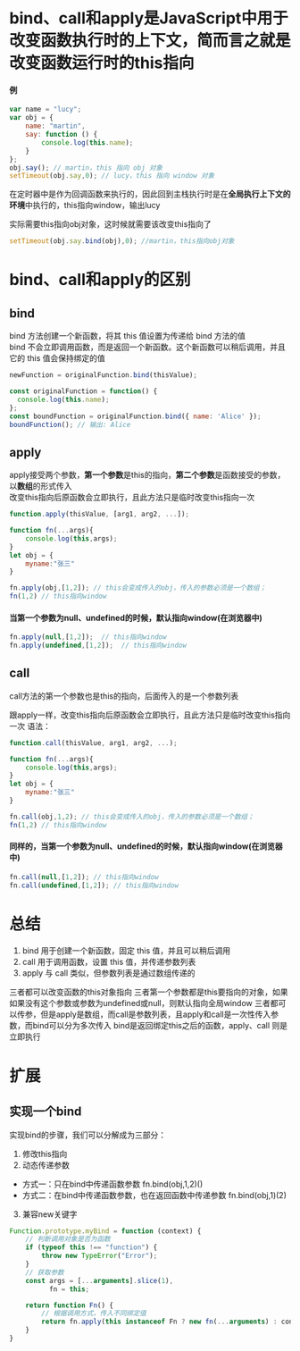 # bind、call和apply是JavaScript中用于改变函数执行时的上下文，简而言之就是改变函数运行时的this指向

#### 例
```javascript
var name = "lucy";
var obj = {
    name: "martin",
    say: function () {
        console.log(this.name);
    }
};
obj.say(); // martin，this 指向 obj 对象
setTimeout(obj.say,0); // lucy，this 指向 window 对象
```
在定时器中是作为回调函数来执行的，因此回到主栈执行时是在**全局执行上下文的环境**中执行的，this指向window，输出lucy  

实际需要this指向obj对象，这时候就需要该改变this指向了
```javascript
setTimeout(obj.say.bind(obj),0); //martin，this指向obj对象
```

# bind、call和apply的区别

## bind
bind 方法创建一个新函数，将其 this 值设置为传递给 bind 方法的值   
bind 不会立即调用函数，而是返回一个新函数。这个新函数可以稍后调用，并且它的 this 值会保持绑定的值     
```js 
newFunction = originalFunction.bind(thisValue); 
```

```javascript
const originalFunction = function() {
  console.log(this.name);
};
const boundFunction = originalFunction.bind({ name: 'Alice' });
boundFunction(); // 输出: Alice
```


## apply
apply接受两个参数，**第一个参数**是this的指向，**第二个参数**是函数接受的参数，以**数组**的形式传入  
改变this指向后原函数会立即执行，且此方法只是临时改变this指向一次
```js
function.apply(thisValue, [arg1, arg2, ...]);
```
```javascript
function fn(...args){
    console.log(this,args);
}
let obj = {
    myname:"张三"
}

fn.apply(obj,[1,2]); // this会变成传入的obj，传入的参数必须是一个数组；
fn(1,2) // this指向window
```
#### 当第一个参数为null、undefined的时候，默认指向window(在浏览器中)
```js
fn.apply(null,[1,2]);  // this指向window
fn.apply(undefined,[1,2]);  // this指向window
```

## call
call方法的第一个参数也是this的指向，后面传入的是一个参数列表  

跟apply一样，改变this指向后原函数会立即执行，且此方法只是临时改变this指向一次
语法：
```js
function.call(thisValue, arg1, arg2, ...);
```
```javascript
function fn(...args){
    console.log(this,args);
}
let obj = {
    myname:"张三"
}

fn.call(obj,1,2); // this会变成传入的obj，传入的参数必须是一个数组；
fn(1,2) // this指向window
```
#### 同样的，当第一个参数为null、undefined的时候，默认指向window(在浏览器中)
```js
fn.call(null,[1,2]); // this指向window
fn.call(undefined,[1,2]); // this指向window
```



# 总结
1. bind 用于创建一个新函数，固定 this 值，并且可以稍后调用
2. call 用于调用函数，设置 this 值，并传递参数列表
3. apply 与 call 类似，但参数列表是通过数组传递的

三者都可以改变函数的this对象指向
三者第一个参数都是this要指向的对象，如果如果没有这个参数或参数为undefined或null，则默认指向全局window
三者都可以传参，但是apply是数组，而call是参数列表，且apply和call是一次性传入参数，而bind可以分为多次传入
bind是返回绑定this之后的函数，apply、call 则是立即执行



# 扩展
## 实现一个bind
实现bind的步骤，我们可以分解成为三部分：

1. 修改this指向
2. 动态传递参数
 - 方式一：只在bind中传递函数参数 fn.bind(obj,1,2)()
 - 方式二：在bind中传递函数参数，也在返回函数中传递参数 fn.bind(obj,1)(2)
3. 兼容new关键字

```javascript
Function.prototype.myBind = function (context) {
    // 判断调用对象是否为函数
    if (typeof this !== "function") {
        throw new TypeError("Error");
    }
    // 获取参数
    const args = [...arguments].slice(1),
          fn = this;

    return function Fn() {
        // 根据调用方式，传入不同绑定值
        return fn.apply(this instanceof Fn ? new fn(...arguments) : context, args.concat(...arguments)); 
    }
}
```